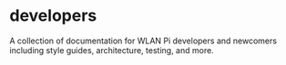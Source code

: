 # developers

A collection of documentation for WLAN Pi developers and newcomers including style guides, architecture, testing, and more.
